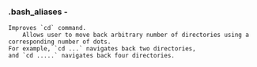 ### .bash_aliases -
 	Improves `cd` command. 
        Allows user to move back arbitrary number of directories using a corresponding number of dots.
	For example, `cd ...` navigates back two directories, 
 	and `cd .....` navigates back four directories. 
